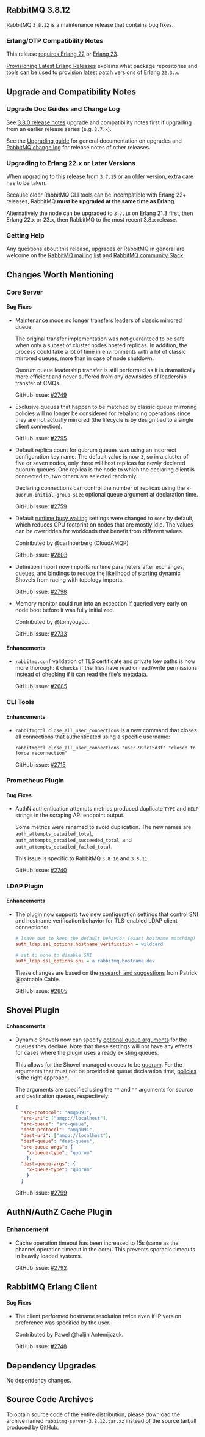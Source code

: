 ## RabbitMQ 3.8.12

RabbitMQ `3.8.12` is a maintenance release that contains bug fixes.

### Erlang/OTP Compatibility Notes

This release [requires Erlang 22](https://www.rabbitmq.com/which-erlang.html) or
[Erlang 23](http://blog.erlang.org/OTP-23-Highlights/).

[Provisioning Latest Erlang Releases](https://www.rabbitmq.com/which-erlang.html#erlang-repositories) explains
what package repositories and tools can be used to provision latest patch versions of Erlang `22.3.x`.


## Upgrade and Compatibility Notes

### Upgrade Doc Guides and Change Log

See [3.8.0 release notes](https://github.com/rabbitmq/rabbitmq-server/releases/tag/v3.8.0) upgrade and
compatibility notes first if upgrading from an earlier release series (e.g. `3.7.x`).

See the [Upgrading guide](https://www.rabbitmq.com/upgrade.html) for general documentation on upgrades and
[RabbitMQ change log](https://www.rabbitmq.com/changelog.html) for release notes of other releases.

### Upgrading to Erlang 22.x or Later Versions

When upgrading to this release from `3.7.15` or an older version, extra care has to be taken.

Because older RabbitMQ CLI tools can be incompatible with Erlang 22+ releases,
RabbitMQ **must be upgraded at the same time as Erlang**.

Alternatively the node can be upgraded to `3.7.18` on Erlang 21.3 first,
then Erlang 22.x or 23.x, then RabbitMQ to the most recent 3.8.x release.

### Getting Help

Any questions about this release, upgrades or RabbitMQ in general are welcome on the [RabbitMQ mailing list](https://groups.google.com/forum/#!forum/rabbitmq-users)
and [RabbitMQ community Slack](https://rabbitmq-slack.herokuapp.com/).


## Changes Worth Mentioning

### Core Server

#### Bug Fixes

 * [Maintenance mode](https://www.rabbitmq.com/upgrade.html#maintenance-mode) no longer transfers leaders of classic mirrored queue.

   The original transfer implementation was not guaranteed to be safe when only a
   subset of cluster nodes hosted replicas. In addition, the process could take
   a lot of time in environments with a lot of classic mirrored queues, more
   than in case of node shutdown.

   Quorum queue leadership transfer is still performed as it is dramatically more
   efficient and never suffered from any downsides of leadership transfer of CMQs.

   GitHub issue: [#2749](https://github.com/rabbitmq/rabbitmq-server/issues/2749)

 * Exclusive queues that happen to be matched by classic queue mirroring policies
   will no longer be considered for rebalancing operations since they are not
   actually mirrored (the lifecycle is by design tied to a single client connection).

   GitHub issue: [#2795](https://github.com/rabbitmq/rabbitmq-server/issues/2795)

 * Default replica count for quorum queues was using an incorrect configuration key name.
   The default value is now `3`, so in a cluster of five or seven nodes, only three
   will host replicas for newly declared quorum queues. One replica is the node to which
   the declaring client is connected to, two others are selected randomly.

   Declaring connections can control the number of replicas using the `x-quorum-initial-group-size`
   optional queue argument at declaration time.

   GitHub issue: [#2759](https://github.com/rabbitmq/rabbitmq-server/pull/2759)

 * Default [runtime busy waiting](https://www.rabbitmq.com/runtime.html#cpu-reduce-idle-usage) settings were
   changed to `none` by default, which reduces CPU footprint on nodes that are mostly idle. The values
   can be overridden for workloads that benefit from different values.

   Contributed by @carlhoerberg (CloudAMQP)

   GitHub issue: [#2803](https://github.com/rabbitmq/rabbitmq-server/pull/2803)

 * Definition import now imports runtime parameters after exchanges, queues, and bindings
   to reduce the likelihood of starting dynamic Shovels from racing with topology
   imports.

   GitHub issue: [#2798](https://github.com/rabbitmq/rabbitmq-server/issues/2798)

 * Memory monitor could run into an exception if queried very early on node boot
   before it was fully initialized.

   Contributed by @tomyouyou.

   GitHub issue: [#2733](https://github.com/rabbitmq/rabbitmq-server/pull/2733)

#### Enhancements

 * `rabbitmq.conf` validation of TLS certificate and private key paths is now more thorough:
   it checks if the files have read or read/write permissions instead of checking if it can read
   the file's metadata.

   GitHub issue: [#2685](https://github.com/rabbitmq/rabbitmq-server/issues/2685)

### CLI Tools

#### Enhancements

 * `rabbitmqctl close_all_user_connections` is a new command that closes all connections that
   authenticated using a specific username:

   ```
   rabbitmqctl close_all_user_connections "user-99fc15d3f" "closed to force reconnection"
   ```

   GitHub issue: [#2715](https://github.com/rabbitmq/rabbitmq-server/issues/2715)


### Prometheus Plugin

#### Bug Fixes

 * AuthN authentication attempts metrics produced duplicate `TYPE` and `HELP` strings in
   the scraping API endpoint output.

   Some metrics were renamed to avoid duplication. The new names are `auth_attempts_detailed_total`,
   `auth_attempts_detailed_succeeded_total`, and `auth_attempts_detailed_failed_total`.

   This issue is specific to RabbitMQ `3.8.10` and `3.8.11`.

   GitHub issue: [#2740](https://github.com/rabbitmq/rabbitmq-server/issues/2740)


### LDAP Plugin

#### Enhancements

 * The plugin now supports two new configuration settings that control SNI and hostname verification
   behavior for TLS-enabled LDAP client connections:

   ``` ini
   # leave out to keep the default behavior (exact hostname matching)
   auth_ldap.ssl_options.hostname_verification = wildcard

   # set to none to disable SNI
   auth_ldap.ssl_options.sni = a.rabbitmq.hostname.dev
   ```

   These changes are based on the [research and suggestions](https://pcable.net/posts/2021-02-10-rmq-ldap/) from Patrick @patcable Cable.

   GitHub issue: [#2805](https://github.com/rabbitmq/rabbitmq-server/issues/2805)


## Shovel Plugin

#### Enhancements

 * Dynamic Shovels now can specify [optional queue arguments](https://www.rabbitmq.com/queues.html#optional-arguments) for
   the queues they declare. Note that these settings will not have any effects for cases where the plugin
   uses already existing queues.

   This allows for the Shovel-managed queues to be [quorum](https://www.rabbitmq.com/quorum-queues.html). For the arguments
   that must not be provided at queue declaration time, [policies](https://www.rabbitmq.com/parameters.html#policies)
   is the right approach.

   The arguments are specified using the `""` and `""` arguments for source and destination queues, respectively:

   ``` json
   {
     "src-protocol": "amqp091",
     "src-uri": ["amqp://localhost"],
     "src-queue": "src-queue",
     "dest-protocol": "amqp091",
     "dest-uri": ["amqp://localhost"],
     "dest-queue": "dest-queue",
     "src-queue-args": {
       "x-queue-type": "quorum"
       },
     "dest-queue-args": {
       "x-queue-type": "quorum"
       }
     }
   ```

   GitHub issue: [#2799](https://github.com/rabbitmq/rabbitmq-server/issues/2799)


## AuthN/AuthZ Cache Plugin

### Enhancement

 * Cache operation timeout has been increased to 15s (same as the channel operation timeout in the core).
   This prevents sporadic timeouts in heavily loaded systems.

   GitHub issue: [#2792](https://github.com/rabbitmq/rabbitmq-server/pull/2792)


## RabbitMQ Erlang Client

#### Bug Fixes

 * The client performed hostname resolution twice even if IP version preference was specified by the user.

   Contributed by Pawel @haljin Antemijczuk.

   GitHub issue: [#2748](https://github.com/rabbitmq/rabbitmq-server/issues/2748)

## Dependency Upgrades

No dependency changes.


## Source Code Archives

To obtain source code of the entire distribution, please download the archive named `rabbitmq-server-3.8.12.tar.xz`
instead of the source tarball produced by GitHub.
